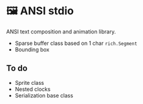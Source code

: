 # 🖼️ ANSI stdio

ANSI text composition and animation library.

* Sparse buffer class based on 1 char `rich.Segment`
* Bounding box

## To do

* Sprite class
* Nested clocks
* Serialization base class
